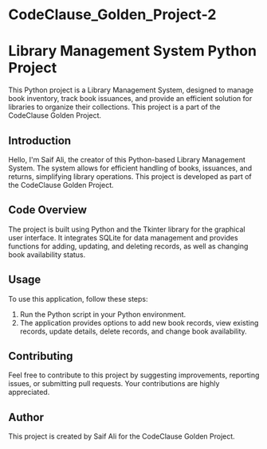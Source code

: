 # CodeClause_Golden_Project-2


# Library Management System Python Project

This Python project is a Library Management System, designed to manage book inventory, track book issuances, and provide an efficient solution for libraries to organize their collections. This project is a part of the CodeClause Golden Project.

## Introduction

Hello, I'm Saif Ali, the creator of this Python-based Library Management System. The system allows for efficient handling of books, issuances, and returns, simplifying library operations. This project is developed as part of the CodeClause Golden Project.

## Code Overview

The project is built using Python and the Tkinter library for the graphical user interface. It integrates SQLite for data management and provides functions for adding, updating, and deleting records, as well as changing book availability status.

## Usage

To use this application, follow these steps:

1. Run the Python script in your Python environment.
2. The application provides options to add new book records, view existing records, update details, delete records, and change book availability.

## Contributing

Feel free to contribute to this project by suggesting improvements, reporting issues, or submitting pull requests. Your contributions are highly appreciated.


## Author

This project is created by Saif Ali for the CodeClause Golden Project.

